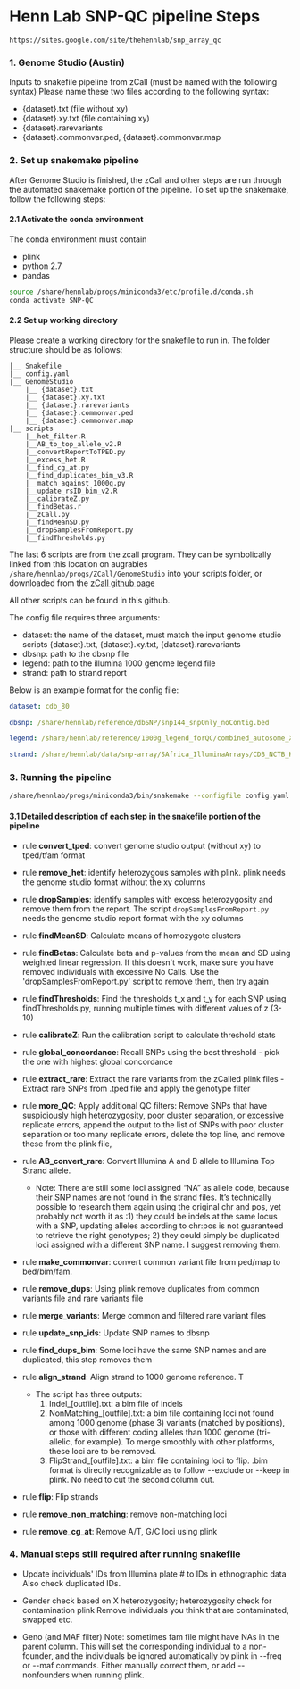 # Henn Lab SNP-QC pipeline Steps

```https://sites.google.com/site/thehennlab/snp_array_qc```


### 1. Genome Studio (Austin)

Inputs to snakefile pipeline from zCall (must be named with the following syntax) Please name these two files according to the following syntax:
- {dataset}.txt (file without xy)
- {dataset}.xy.txt (file containing xy)
- {dataset}.rarevariants
- {dataset}.commonvar.ped, {dataset}.commonvar.map


### 2. Set up snakemake pipeline
After Genome Studio is finished, the zCall and other steps are run through the automated snakemake portion of the pipeline. To set up the snakemake, follow the following steps:

#### 2.1 Activate the conda environment

The conda environment must contain
- plink
- python 2.7
- pandas

```bash
source /share/hennlab/progs/miniconda3/etc/profile.d/conda.sh
conda activate SNP-QC
```

#### 2.2 Set up working directory

Please create a working directory for the snakefile to run in. The folder structure should be as follows:
```
|__ Snakefile
|__ config.yaml
|__ GenomeStudio
    |__ {dataset}.txt
    |__ {dataset}.xy.txt
    |__ {dataset}.rarevariants
    |__ {dataset}.commonvar.ped
    |__ {dataset}.commonvar.map
|__ scripts
    |__het_filter.R
    |__AB_to_top_allele_v2.R
    |__convertReportToTPED.py
    |__excess_het.R
    |__find_cg_at.py
    |__find_duplicates_bim_v3.R
    |__match_against_1000g.py
    |__update_rsID_bim_v2.R
    |__calibrateZ.py
    |__findBetas.r
    |__zCall.py
    |__findMeanSD.py
    |__dropSamplesFromReport.py
    |__findThresholds.py

```
The last 6 scripts are from the zcall program. They can be symbolically linked from this location on augrabies `/share/hennlab/progs/ZCall/GenomeStudio` into your scripts folder, or downloaded from the [zCall github page](https://github.com/jigold/zCall)

All other scripts can be found in this github.

The config file requires three arguments:
- dataset: the name of the dataset, must match the input genome studio scripts {dataset}.txt, {dataset}.xy.txt, {dataset}.rarevariants
- dbsnp: path to the dbsnp file
- legend: path to the illumina 1000 genome legend file
- strand: path to strand report

Below is an example format for the config file:

```yaml
dataset: cdb_80

dbsnp: /share/hennlab/reference/dbSNP/snp144_snpOnly_noContig.bed

legend: /share/hennlab/reference/1000g_legend_forQC/combined_autosome_X_XY_1000GP_Phase3_GRCh37_SNPonly.legend

strand: /share/hennlab/data/snp-array/SAfrica_IlluminaArrays/CDB_NCTB_H3Africa/StrandReport/H3Africa_2017_20021485_A3_StrandReport_F.txt
```

### 3. Running the pipeline

```bash  
/share/hennlab/progs/miniconda3/bin/snakemake --configfile config.yaml -p -j 10
```

#### 3.1 Detailed description of each step in the snakefile portion of the pipeline

- rule **convert_tped**: convert genome studio output (without xy) to tped/tfam format

- rule **remove_het**: identify heterozygous samples with plink. plink needs the genome studio format without the xy columns
- rule **dropSamples**: identify samples with excess heterozygosity and remove them from the report. The script ```dropSamplesFromReport.py``` needs the genome studio report format with the xy columns
- rule **findMeanSD**: Calculate means of homozygote clusters
- rule **findBetas**: Calculate beta and p-values from the mean and SD using weighted linear regression. If this doesn't work, make sure you have removed individuals with excessive No Calls. Use the 'dropSamplesFromReport.py' script to remove them, then try again
- rule **findThresholds**: Find the thresholds t_x and t_y for each SNP using findThresholds.py, running multiple times with different values of z (3-10)
- rule **calibrateZ**: Run the calibration script to calculate threshold stats
- rule **global_concordance**: Recall SNPs using the best threshold - pick the one with highest global concordance
- rule **extract_rare**: Extract the rare variants from the zCalled plink files - Extract rare SNPs from .tped file and apply the genotype filter
- rule **more_QC**: Apply additional QC filters: Remove SNPs that have suspiciously high heterozygosity, poor cluster separation, or excessive replicate errors, append the output to the list of SNPs with poor cluster separation or too many replicate errors, delete the top line, and remove these from the plink file,
- rule **AB_convert_rare**: Convert Illumina A and B allele to Illumina Top Strand allele.
    - Note: There are still some loci assigned “NA” as allele code, because their SNP names are not found in the strand files. It’s technically possible to research them again using the original chr and pos, yet probably not worth it as :1) they could be indels at the same locus with a SNP, updating alleles according to chr:pos is not guaranteed to retrieve the right genotypes; 2) they could simply be duplicated loci assigned with a different SNP name. I suggest removing them.
- rule **make_commonvar**: convert common variant file from ped/map to bed/bim/fam.
- rule **remove_dups**: Using plink remove duplicates from common variants file and rare variants file
- rule **merge_variants**: Merge common and filtered rare variant files
- rule **update_snp_ids**: Update SNP names to dbsnp
- rule **find_dups_bim**: Some loci have the same SNP names and are duplicated, this step removes them
- rule **align_strand**: Align strand to 1000 genome reference. T
    - The script has three outputs:
        1) Indel_[outfile].txt: a bim file of indels
        2) NonMatching_[outfile].txt: a bim file containing loci not found among 1000 genome (phase 3) variants (matched by positions), or those with different coding alleles than 1000 genome (tri-allelic, for example). To merge smoothly with other platforms, these loci are to be removed.
        3) FlipStrand_[outfile].txt: a bim file containing loci to flip. .bim format is directly recognizable as to follow --exclude or --keep in plink. No need to cut the second column out.
- rule **flip**: Flip strands
- rule **remove_non_matching**: remove non-matching loci
- rule **remove_cg_at**: Remove A/T, G/C loci using plink


### 4. Manual steps still required after running snakefile


- Update individuals' IDs from Illumina plate # to IDs in ethnographic data
Also check duplicated IDs.

- Gender check based on X heterozygosity; heterozygosity check for contamination
plink
Remove individuals you think that are contaminated, swapped etc.

- Geno (and MAF filter)
Note: sometimes fam file might have NAs in the parent column. This will set the corresponding individual to a non-founder, and the individuals be ignored automatically by plink in --freq or --maf commands. Either manually correct them, or add --nonfounders when running plink.
